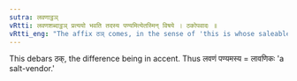 ```yaml
---
sutra: लवणाट्ठञ्
vRtti: लवणशब्दाट्ठञ् प्रत्ययो भवति तदस्य पण्यमित्येतस्मिन् विषये । ठकोपवादः ॥
vRtti_eng: "The affix ठञ् comes, in the sense of 'this is whose saleable commodity,' after the word '_lavana_.'"
---
```

This debars ठक्, the difference being in accent. Thus लवणं पण्यमस्य = लावणिकः 'a salt-vendor.'
